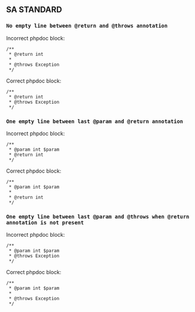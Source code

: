 ## SA STANDARD

### `No empty line between @return and @throws annotation`

Incorrect phpdoc block:
```
/**
 * @return int
 *
 * @throws Exception
 */
```

Correct phpdoc block:
```
/**
 * @return int
 * @throws Exception
 */
```

### `One empty line between last @param and @return annotation`

Incorrect phpdoc block:
```
/**
 * @param int $param
 * @return int
 */
```

Correct phpdoc block:
```
/**
 * @param int $param
 *
 * @return int
 */
```

### `One empty line between last @param and @throws when @return annotation is not present`

Incorrect phpdoc block:
```
/**
 * @param int $param
 * @throws Exception
 */
```

Correct phpdoc block:
```
/**
 * @param int $param
 *
 * @throws Exception
 */
```
